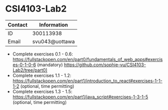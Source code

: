 # CSI4103-Lab2

| Contact      | Information |
| ----------- | ----------- |
| ID      | 300113938       |
| Email   | svu043@uottawa        |

* Complete exercises 0.1 - 0.6: https://fullstackopen.com/en/part0/fundamentals_of_web_apps#exercises-0-1-0-6 (mandatory) [https://github.com/sophie-vu/CSI4103-Lab2/tree/part0)](completed)
* Complete exercises 1.1 - 1.2: https://fullstackopen.com/en/part1/introduction_to_react#exercises-1-1-1-2 (optional, time permitting)
* Complete exercises 1.3 - 1.5: https://fullstackopen.com/en/part1/java_script#exercises-1-3-1-5 (optional, time permitting)
